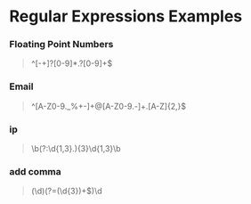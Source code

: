 # Regular Expressions Examples

### Floating Point Numbers
> ^[-+]?[0-9]*\.?[0-9]+$

### Email
> ^[A-Z0-9._%+-]+@[A-Z0-9.-]+\.[A-Z]{2,}$

### ip
> \b(?:\d{1,3}\.){3}\d{1,3}\b

### add comma
> (\d)(?=(\d{3})+$)\d

<!--more-->
